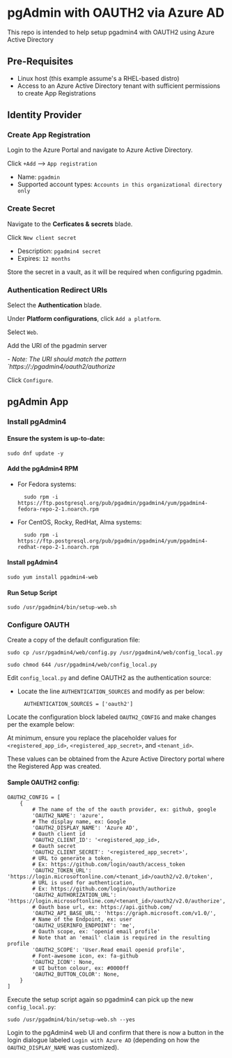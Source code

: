 # pgAdmin with OAUTH2 via Azure AD

This repo is intended to help setup pgadmin4 with OAUTH2 using Azure Active Directory

## Pre-Requisites

- Linux host (this example assume's a RHEL-based distro)
- Access to an Azure Active Directory tenant with sufficient permissions to create App Registrations

## Identity Provider

### Create App Registration

Login to the Azure Portal and navigate to Azure Active Directory.

Click `+Add` --> `App registration`

- Name: `pgadmin`
- Supported account types: `Accounts in this organizational directory only`

### Create Secret

Navigate to the **Cerficates & secrets** blade.

Click `New client secret`

- Description: `pgadmin4 secret`
- Expires: `12 months`

Store the secret in a vault, as it will be required when configuring pgadmin.

### Authentication Redirect URIs

Select the **Authentication** blade.

Under **Platform configurations**, click `Add a platform`.

Select `Web`.

Add the URI of the pgadmin server

*- Note: The URI should match the pattern `https://<host>:<port>/pgadmin4/oauth2/authorize*

Click `Configure`.

## pgAdmin App

### Install pgAdmin4

#### Ensure the system is up-to-date: 

    sudo dnf update -y

#### Add the pgAdmin4 RPM

- For Fedora systems:

        sudo rpm -i https://ftp.postgresql.org/pub/pgadmin/pgadmin4/yum/pgadmin4-fedora-repo-2-1.noarch.rpm

- For CentOS, Rocky, RedHat, Alma systems:

        sudo rpm -i https://ftp.postgresql.org/pub/pgadmin/pgadmin4/yum/pgadmin4-redhat-repo-2-1.noarch.rpm

#### Install pgAdmin4

    sudo yum install pgadmin4-web

#### Run Setup Script

    sudo /usr/pgadmin4/bin/setup-web.sh

### Configure OAUTH

Create a copy of the default configuration file:

    sudo cp /usr/pgadmin4/web/config.py /usr/pgadmin4/web/config_local.py

    sudo chmod 644 /usr/pgadmin4/web/config_local.py

Edit `config_local.py` and define OAUTH2 as the authentication source:

- Locate the line `AUTHENTICATION_SOURCES` and modify as per below:

        AUTHENTICATION_SOURCES = ['oauth2']

Locate the configuration block labeled `OAUTH2_CONFIG` and make changes per the example below:

At minimum, ensure you replace the placeholder values for `<registered_app_id>`, `<registered_app_secret>`, and `<tenant_id>`.

These values can be obtained from the Azure Active Directory portal where the Registered App was created.

#### Sample OAUTH2 config:

    OAUTH2_CONFIG = [
        {
            # The name of the of the oauth provider, ex: github, google
            'OAUTH2_NAME': 'azure',
            # The display name, ex: Google
            'OAUTH2_DISPLAY_NAME': 'Azure AD',
            # Oauth client id
            'OAUTH2_CLIENT_ID': '<registered_app_id>,
            # Oauth secret
            'OAUTH2_CLIENT_SECRET': '<registered_app_secret>',
            # URL to generate a token,
            # Ex: https://github.com/login/oauth/access_token
            'OAUTH2_TOKEN_URL': 'https://login.microsoftonline.com/<tenant_id>/oauth2/v2.0/token',
            # URL is used for authentication,
            # Ex: https://github.com/login/oauth/authorize
            'OAUTH2_AUTHORIZATION_URL': 'https://login.microsoftonline.com/<tenant_id>/oauth2/v2.0/authorize',
            # Oauth base url, ex: https://api.github.com/
            'OAUTH2_API_BASE_URL': 'https://graph.microsoft.com/v1.0/',
            # Name of the Endpoint, ex: user
            'OAUTH2_USERINFO_ENDPOINT': 'me',
            # Oauth scope, ex: 'openid email profile'
            # Note that an 'email' claim is required in the resulting profile
            'OAUTH2_SCOPE': 'User.Read email openid profile',
            # Font-awesome icon, ex: fa-github
            'OAUTH2_ICON': None,
            # UI button colour, ex: #0000ff
            'OAUTH2_BUTTON_COLOR': None,
        }
    ]

Execute the setup script again so pgadmin4 can pick up the new `config_local.py`:

    sudo /usr/pgadmin4/bin/setup-web.sh --yes

Login to the pgAdmin4 web UI and confirm that there is now a button in the login dialogue labeled `Login with Azure AD` (depending on how the `OAUTH2_DISPLAY_NAME` was customized).
